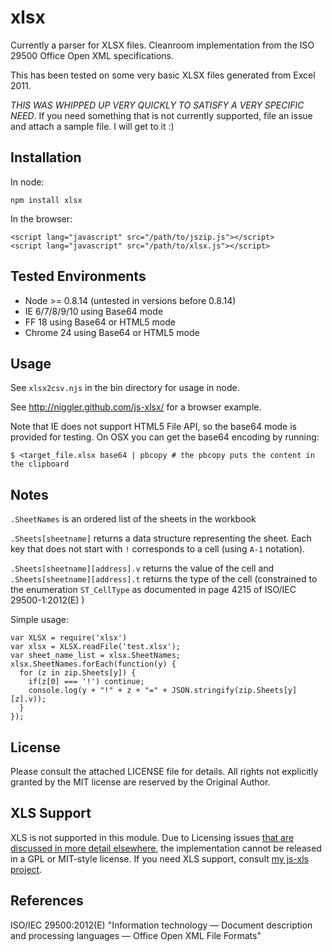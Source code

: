 # xlsx

Currently a parser for XLSX files.  Cleanroom implementation from the ISO 29500  Office Open XML specifications.

This has been tested on some very basic XLSX files generated from Excel 2011.

*THIS WAS WHIPPED UP VERY QUICKLY TO SATISFY A VERY SPECIFIC NEED*.  If you need something that is not currently supported, file an issue and attach a sample file.  I will get to it :)

## Installation

In node:

    npm install xlsx

In the browser:

    <script lang="javascript" src="/path/to/jszip.js"></script>
    <script lang="javascript" src="/path/to/xlsx.js"></script>

## Tested Environments

 - Node >= 0.8.14 (untested in versions before 0.8.14)
 - IE 6/7/8/9/10 using Base64 mode
 - FF 18 using Base64 or HTML5 mode
 - Chrome 24 using Base64 or HTML5 mode

## Usage

See `xlsx2csv.njs` in the bin directory for usage in node.

See http://niggler.github.com/js-xlsx/ for a browser example. 

Note that IE does not support HTML5 File API, so the base64 mode is provided for testing.  On OSX you can get the base64 encoding by running:

    $ <target_file.xlsx base64 | pbcopy # the pbcopy puts the content in the clipboard

## Notes 

`.SheetNames` is an ordered list of the sheets in the workbook

`.Sheets[sheetname]` returns a data structure representing the sheet.  Each key
that does not start with `!` corresponds to a cell (using `A-1` notation).  

`.Sheets[sheetname][address].v` returns the value of the cell and `.Sheets[sheetname][address].t` returns the type of the cell (constrained to the enumeration `ST_CellType` as documented in page 4215 of ISO/IEC 29500-1:2012(E) ) 

Simple usage:

    var XLSX = require('xlsx')
    var xlsx = XLSX.readFile('test.xlsx');
    var sheet_name_list = xlsx.SheetNames;
    xlsx.SheetNames.forEach(function(y) {
      for (z in zip.Sheets[y]) {
        if(z[0] === '!') continue;
        console.log(y + "!" + z + "=" + JSON.stringify(zip.Sheets[y][z].v));
      }
    });

## License

Please consult the attached LICENSE file for details.  All rights not explicitly granted by the MIT license are reserved by the Original Author.

## XLS Support

XLS is not supported in this module.  Due to Licensing issues [that are discussed in more detail elsewhere](https://github.com/Niggler/js-xls/issues/1#issuecomment-13852286), the implementation cannot be released in a GPL or MIT-style license.  If you need XLS support, consult [my js-xls project](https://github.com/Niggler/js-xls).

## References

ISO/IEC 29500:2012(E) "Information technology — Document description and processing languages — Office Open XML File Formats"

